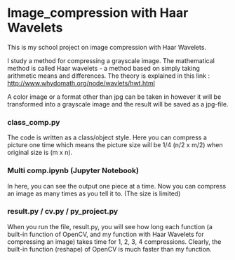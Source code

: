 # Image_compression with Haar Wavelets

This is my school project on image compression with Haar Wavelets.

I study a method for compressing a grayscale image. 
The mathematical method is called Haar wavelets - a method based on simply taking arithmetic means and differences.
The theory is explained in this link :
http://www.whydomath.org/node/wavlets/hwt.html

A color image or a format other than jpg can be taken in however it will be transformed into a grayscale image and the result will be saved as a jpg-file.



### class_comp.py

The code is written as a class/object style.
Here you can compress a picture one time which means the picture size will be 1/4 (n/2 x m/2) when original size is (m x n).



### Multi comp.ipynb (Jupyter Notebook)

In here, you can see the output one piece at a time.
Now you can compress an image as many times as you tell it to. (The size is limited)


### result.py / cv.py / py_project.py

When you run the file, result.py, you will see how long each function (a built-in function of OpenCV, and my function with Haar Wavelets for compressing an image) takes time for 1, 2, 3, 4 compressions. Clearly, the built-in function (reshape) of OpenCV is much faster than my function.




